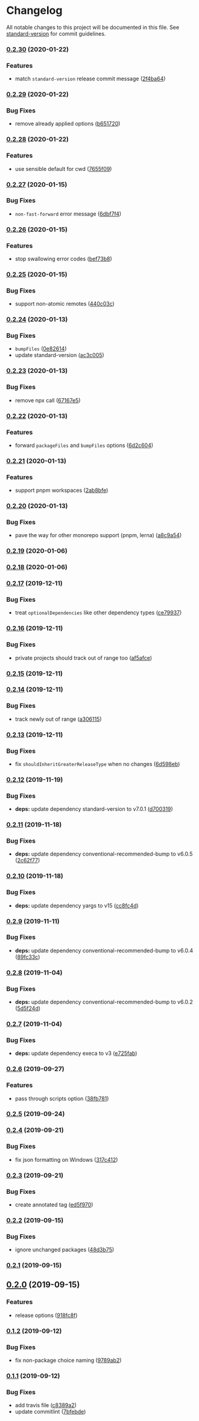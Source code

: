 # Changelog

All notable changes to this project will be documented in this file. See [standard-version](https://github.com/conventional-changelog/standard-version) for commit guidelines.

### [0.2.30](https://github.com/CrowdStrike/monorepo-next/compare/v0.2.29...v0.2.30) (2020-01-22)


### Features

* match `standard-version` release commit message ([2f4ba64](https://github.com/CrowdStrike/monorepo-next/commit/2f4ba64a2b4d501e351fa81f32d088ff3057a8ac))

### [0.2.29](https://github.com/CrowdStrike/monorepo-next/compare/v0.2.28...v0.2.29) (2020-01-22)


### Bug Fixes

* remove already applied options ([b651720](https://github.com/CrowdStrike/monorepo-next/commit/b651720530b34623f57a5a1d49167cd2302d5e38))

### [0.2.28](https://github.com/CrowdStrike/monorepo-next/compare/v0.2.27...v0.2.28) (2020-01-22)


### Features

* use sensible default for cwd ([7655f09](https://github.com/CrowdStrike/monorepo-next/commit/7655f098e1de7af30012e44617f5db7418656509))

### [0.2.27](https://github.com/CrowdStrike/monorepo-next/compare/v0.2.26...v0.2.27) (2020-01-15)


### Bug Fixes

* `non-fast-forward` error message ([6dbf7f4](https://github.com/CrowdStrike/monorepo-next/commit/6dbf7f42174c43df2348cd4f3e90a1c005ffc62b))

### [0.2.26](https://github.com/CrowdStrike/monorepo-next/compare/v0.2.25...v0.2.26) (2020-01-15)


### Features

* stop swallowing error codes ([bef73b8](https://github.com/CrowdStrike/monorepo-next/commit/bef73b8942482756fd00fdc580ab094fa7e7ff02))

### [0.2.25](https://github.com/CrowdStrike/monorepo-next/compare/v0.2.24...v0.2.25) (2020-01-15)


### Bug Fixes

* support non-atomic remotes ([440c03c](https://github.com/CrowdStrike/monorepo-next/commit/440c03cd74a446e5e0a9cd9ab21d397567b5ffd1))

### [0.2.24](https://github.com/CrowdStrike/monorepo-next/compare/v0.2.23...v0.2.24) (2020-01-13)


### Bug Fixes

* `bumpFiles` ([0e82614](https://github.com/CrowdStrike/monorepo-next/commit/0e826146535e6b742f96265822dab4d3f4ff3a52))
* update standard-version ([ac3c005](https://github.com/CrowdStrike/monorepo-next/commit/ac3c0051d86390ed7db9f160a3802d5440e487df))

### [0.2.23](https://github.com/CrowdStrike/monorepo-next/compare/v0.2.22...v0.2.23) (2020-01-13)


### Bug Fixes

* remove npx call ([67167e5](https://github.com/CrowdStrike/monorepo-next/commit/67167e5f935a7998ca73f1d56cc42160ac388259))

### [0.2.22](https://github.com/CrowdStrike/monorepo-next/compare/v0.2.21...v0.2.22) (2020-01-13)


### Features

* forward `packageFiles` and `bumpFiles` options ([6d2c604](https://github.com/CrowdStrike/monorepo-next/commit/6d2c6040ad02e75b1b0995b6a4a6290e4cf42cee))

### [0.2.21](https://github.com/CrowdStrike/monorepo-next/compare/v0.2.20...v0.2.21) (2020-01-13)


### Features

* support pnpm workspaces ([2ab8bfe](https://github.com/CrowdStrike/monorepo-next/commit/2ab8bfe9f8d62c09bf9f28c7ed8d7885248e1965))

### [0.2.20](https://github.com/CrowdStrike/monorepo-next/compare/v0.2.19...v0.2.20) (2020-01-13)


### Bug Fixes

* pave the way for other monorepo support (pnpm, lerna) ([a8c9a54](https://github.com/CrowdStrike/monorepo-next/commit/a8c9a5450f146bf7cb16ca341e8745ab3e203cc3))

### [0.2.19](https://github.com/CrowdStrike/monorepo-next/compare/v0.2.18...v0.2.19) (2020-01-06)

### [0.2.18](https://github.com/CrowdStrike/monorepo-next/compare/v0.2.17...v0.2.18) (2020-01-06)

### [0.2.17](https://github.com/CrowdStrike/monorepo-next/compare/v0.2.16...v0.2.17) (2019-12-11)


### Bug Fixes

* treat `optionalDependencies` like other dependency types ([ce79937](https://github.com/CrowdStrike/monorepo-next/commit/ce799378fcf38d2fd74cedc5d11fd4fc4d2e40ce))

### [0.2.16](https://github.com/CrowdStrike/monorepo-next/compare/v0.2.15...v0.2.16) (2019-12-11)


### Bug Fixes

* private projects should track out of range too ([af5afce](https://github.com/CrowdStrike/monorepo-next/commit/af5afcef2505b19e2c6acaf4fc1d5ab3ebe05c49))

### [0.2.15](https://github.com/CrowdStrike/monorepo-next/compare/v0.2.14...v0.2.15) (2019-12-11)

### [0.2.14](https://github.com/CrowdStrike/monorepo-next/compare/v0.2.13...v0.2.14) (2019-12-11)


### Bug Fixes

* track newly out of range ([a306115](https://github.com/CrowdStrike/monorepo-next/commit/a3061154fda37b3c4ec8dbfe65a08dff0103595a))

### [0.2.13](https://github.com/CrowdStrike/monorepo-next/compare/v0.2.12...v0.2.13) (2019-12-11)


### Bug Fixes

* fix `shouldInheritGreaterReleaseType` when no changes ([6d598eb](https://github.com/CrowdStrike/monorepo-next/commit/6d598ebd73cc3a916397a6a1e0c7e827b2ae992c))

### [0.2.12](https://github.com/CrowdStrike/monorepo-next/compare/v0.2.11...v0.2.12) (2019-11-19)


### Bug Fixes

* **deps:** update dependency standard-version to v7.0.1 ([d700319](https://github.com/CrowdStrike/monorepo-next/commit/d7003197fb91baed6e5fe202360f16b0ddfe5977))

### [0.2.11](https://github.com/CrowdStrike/monorepo-next/compare/v0.2.10...v0.2.11) (2019-11-18)


### Bug Fixes

* **deps:** update dependency conventional-recommended-bump to v6.0.5 ([2c62f77](https://github.com/CrowdStrike/monorepo-next/commit/2c62f777ca3d81b52fc0fd9cb8be78f80cfb053d))

### [0.2.10](https://github.com/CrowdStrike/monorepo-next/compare/v0.2.9...v0.2.10) (2019-11-18)


### Bug Fixes

* **deps:** update dependency yargs to v15 ([cc8fc4d](https://github.com/CrowdStrike/monorepo-next/commit/cc8fc4d3408156c708c58a53f543eba2df3b58e5))

### [0.2.9](https://github.com/CrowdStrike/monorepo-next/compare/v0.2.8...v0.2.9) (2019-11-11)


### Bug Fixes

* **deps:** update dependency conventional-recommended-bump to v6.0.4 ([89fc33c](https://github.com/CrowdStrike/monorepo-next/commit/89fc33c85497a543e76adc486aaf7d745dcdd76f))

### [0.2.8](https://github.com/CrowdStrike/monorepo-next/compare/v0.2.7...v0.2.8) (2019-11-04)


### Bug Fixes

* **deps:** update dependency conventional-recommended-bump to v6.0.2 ([5d5f24d](https://github.com/CrowdStrike/monorepo-next/commit/5d5f24d))

### [0.2.7](https://github.com/CrowdStrike/monorepo-next/compare/v0.2.6...v0.2.7) (2019-11-04)


### Bug Fixes

* **deps:** update dependency execa to v3 ([e725fab](https://github.com/CrowdStrike/monorepo-next/commit/e725fab))

### [0.2.6](https://github.com/CrowdStrike/monorepo-next/compare/v0.2.5...v0.2.6) (2019-09-27)


### Features

* pass through scripts option ([38fb781](https://github.com/CrowdStrike/monorepo-next/commit/38fb781))

### [0.2.5](https://github.com/CrowdStrike/monorepo-next/compare/v0.2.4...v0.2.5) (2019-09-24)

### [0.2.4](https://github.com/CrowdStrike/monorepo-next/compare/v0.2.3...v0.2.4) (2019-09-21)


### Bug Fixes

* fix json formatting on Windows ([317c412](https://github.com/CrowdStrike/monorepo-next/commit/317c412))

### [0.2.3](https://github.com/CrowdStrike/monorepo-next/compare/v0.2.2...v0.2.3) (2019-09-21)


### Bug Fixes

* create annotated tag ([ed5f970](https://github.com/CrowdStrike/monorepo-next/commit/ed5f970))

### [0.2.2](https://github.com/CrowdStrike/monorepo-next/compare/v0.2.1...v0.2.2) (2019-09-15)


### Bug Fixes

* ignore unchanged packages ([48d3b75](https://github.com/CrowdStrike/monorepo-next/commit/48d3b75))

### [0.2.1](https://github.com/CrowdStrike/monorepo-next/compare/v0.2.0...v0.2.1) (2019-09-15)

## [0.2.0](https://github.com/CrowdStrike/monorepo-next/compare/v0.1.2...v0.2.0) (2019-09-15)


### Features

* release options ([918fc8f](https://github.com/CrowdStrike/monorepo-next/commit/918fc8f))

### [0.1.2](https://github.com/CrowdStrike/monorepo-next/compare/v0.1.1...v0.1.2) (2019-09-12)


### Bug Fixes

* fix non-package choice naming ([9789ab2](https://github.com/CrowdStrike/monorepo-next/commit/9789ab2))

### [0.1.1](https://github.com/CrowdStrike/monorepo-next/compare/v0.1.0...v0.1.1) (2019-09-12)


### Bug Fixes

* add travis file ([c8389a2](https://github.com/CrowdStrike/monorepo-next/commit/c8389a2))
* update commitlint ([7bfebde](https://github.com/CrowdStrike/monorepo-next/commit/7bfebde))
